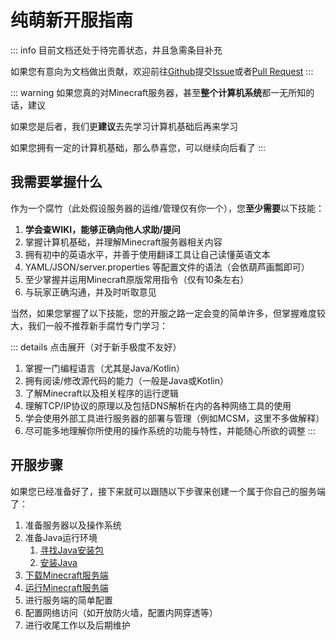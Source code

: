 # 纯萌新开服指南

::: info
目前文档还处于待完善状态，并且急需条目补充

如果您有意向为文档做出贡献，欢迎前往[Github](https://github.com/Yang-qwq/MCServerOwnerFaqs)提交[Issue](https://github.com/Yang-qwq/MCServerOwnerFaqs/issues)或者[Pull Request](https://github.com/Yang-qwq/MCServerOwnerFaqs/pulls)
:::

::: warning
如果您真的对Minecraft服务器，甚至**整个计算机系统**都一无所知的话，建议

如果您是后者，我们更**建议**去先学习计算机基础后再来学习

如果您拥有一定的计算机基础，那么恭喜您，可以继续向后看了
:::

## 我需要掌握什么

作为一个腐竹（此处假设服务器的运维/管理仅有你一个），您**至少需要**以下技能：

1. **学会查WIKI，能够正确向他人求助/提问**
2. 掌握计算机基础，并理解Minecraft服务器相关内容
3. 拥有初中的英语水平，并善于使用翻译工具让自己读懂英语文本
4. YAML/JSON/server.properties 等配置文件的语法（会依葫芦画瓢即可）
5. 至少掌握并运用Minecraft原版常用指令（仅有10条左右）
6. 与玩家正确沟通，并及时听取意见

当然，如果您掌握了以下技能，您的开服之路一定会变的简单许多，但掌握难度较大，我们一般不推荐新手腐竹专门学习：

::: details 点击展开（对于新手极度不友好）

1. 掌握一门编程语言（尤其是Java/Kotlin）
2. 拥有阅读/修改源代码的能力（一般是Java或Kotlin）
3. 了解Minecraft以及相关程序的运行逻辑
4. 理解TCP/IP协议的原理以及包括DNS解析在内的各种网络工具的使用
5. 学会使用外部工具进行服务器的部署与管理（例如MCSM，这里不多做解释）
6. 尽可能多地理解你所使用的操作系统的功能与特性，并能随心所欲的调整
:::

## 开服步骤

如果您已经准备好了，接下来就可以跟随以下步骤来创建一个属于你自己的服务端了：

1. 准备服务器以及操作系统
2. 准备Java运行环境
    1. [寻找Java安装包](./get-java.md)
    2. [安装Java](./install-java.md)
3. [下载Minecraft服务端](./get-minecraft-server-jar.md)
4. [运行Minecraft服务端](./run-minecraft-server-jar.md)
5. 进行服务端的简单配置
6. 配置网络访问（如开放防火墙，配置内网穿透等）
7. 进行收尾工作以及后期维护
